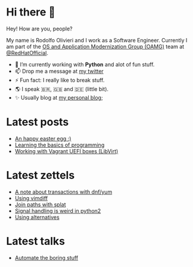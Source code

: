 # Hi there 👋

Hey! How are you, people?

My name is Rodolfo Olivieri and I work as a Software Engineer. Currently I am part of the [OS and Application Modernization Group (OAMG)](https://github.com/oamg) team at [@RedHatOfficial](https://redhat.com).
 
- 🔭 I’m currently working with **Python** and alot of fun stuff.
- 📫 Drop me a message at [my twitter](https://twitter.com/r0x0d)
- ⚡ Fun fact: I really like to break stuff. 
- 🌎 I speak 🇧🇷, 🇬🇧 and 🇩🇪 (little bit).
- ✨ Usually blog at [my personal blog](https://r0x0d.github.io);

# Latest posts
<!-- BLOG:START -->
- [An happy easter egg :&rpar;](https://r0x0d.github.io/blog/an-happy-easter-egg.html)
- [Learning the basics of programming](https://r0x0d.github.io/blog/learning-basics-of-programming.html)
- [Working with Vagrant UEFI boxes &lpar;LibVirt&rpar;](https://r0x0d.github.io/blog/vagrant-uefi-boxes.html)
<!-- BLOG:END -->
 
# Latest zettels
 <!-- ZETTELKASTEN:START -->
- [A note about transactions with dnf/yum](https://r0x0d.github.io/zettelkasten/20220411130855.html)
- [Using vimdiff](https://r0x0d.github.io/zettelkasten/20220406093907.html)
- [Join paths with splat](https://r0x0d.github.io/zettelkasten/20220406093143.html)
- [Signal handling is weird in python2](https://r0x0d.github.io/zettelkasten/20220405114113.html)
- [Using alternatives](https://r0x0d.github.io/zettelkasten/20220404163240.html)
<!-- ZETTELKASTEN:END -->
 
 # Latest talks
 <!-- TALKS:START -->
- [Automate the boring stuff](https://r0x0d.github.io/talks/slides/automate-the-boring-stuff/)
<!-- TALKS:END -->
